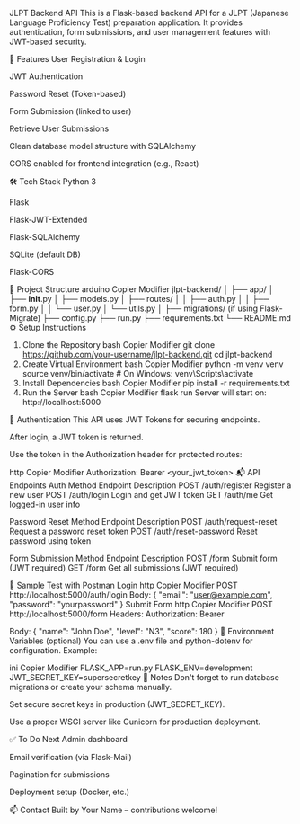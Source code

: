 JLPT Backend API
This is a Flask-based backend API for a JLPT (Japanese Language Proficiency Test) preparation application. It provides authentication, form submissions, and user management features with JWT-based security.

🚀 Features
User Registration & Login

JWT Authentication

Password Reset (Token-based)

Form Submission (linked to user)

Retrieve User Submissions

Clean database model structure with SQLAlchemy

CORS enabled for frontend integration (e.g., React)

🛠 Tech Stack
Python 3

Flask

Flask-JWT-Extended

Flask-SQLAlchemy

SQLite (default DB)

Flask-CORS

📁 Project Structure
arduino
Copier
Modifier
jlpt-backend/
│
├── app/
│   ├── __init__.py
│   ├── models.py
│   ├── routes/
│   │   ├── auth.py
│   │   ├── form.py
│   │   └── user.py
│   └── utils.py
│
├── migrations/ (if using Flask-Migrate)
├── config.py
├── run.py
├── requirements.txt
└── README.md
⚙️ Setup Instructions
1. Clone the Repository
bash
Copier
Modifier
git clone https://github.com/your-username/jlpt-backend.git
cd jlpt-backend
2. Create Virtual Environment
bash
Copier
Modifier
python -m venv venv
source venv/bin/activate  # On Windows: venv\Scripts\activate
3. Install Dependencies
bash
Copier
Modifier
pip install -r requirements.txt
4. Run the Server
bash
Copier
Modifier
flask run
Server will start on: http://localhost:5000

🔐 Authentication
This API uses JWT Tokens for securing endpoints.

After login, a JWT token is returned.

Use the token in the Authorization header for protected routes:

http
Copier
Modifier
Authorization: Bearer <your_jwt_token>
📬 API Endpoints
Auth
Method	Endpoint	Description
POST	/auth/register	Register a new user
POST	/auth/login	Login and get JWT token
GET	/auth/me	Get logged-in user info

Password Reset
Method	Endpoint	Description
POST	/auth/request-reset	Request a password reset token
POST	/auth/reset-password	Reset password using token

Form Submission
Method	Endpoint	Description
POST	/form	Submit form (JWT required)
GET	/form	Get all submissions (JWT required)

🧪 Sample Test with Postman
Login
http
Copier
Modifier
POST http://localhost:5000/auth/login
Body:
{
  "email": "user@example.com",
  "password": "yourpassword"
}
Submit Form
http
Copier
Modifier
POST http://localhost:5000/form
Headers:
Authorization: Bearer <token>

Body:
{
  "name": "John Doe",
  "level": "N3",
  "score": 180
}
📄 Environment Variables (optional)
You can use a .env file and python-dotenv for configuration. Example:

ini
Copier
Modifier
FLASK_APP=run.py
FLASK_ENV=development
JWT_SECRET_KEY=supersecretkey
📌 Notes
Don't forget to run database migrations or create your schema manually.

Set secure secret keys in production (JWT_SECRET_KEY).

Use a proper WSGI server like Gunicorn for production deployment.

✅ To Do Next
Admin dashboard

Email verification (via Flask-Mail)

Pagination for submissions

Deployment setup (Docker, etc.)

📫 Contact
Built by Your Name – contributions welcome!

